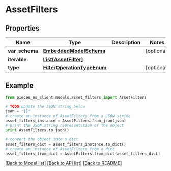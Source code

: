 # AssetFilters


## Properties
Name | Type | Description | Notes
------------ | ------------- | ------------- | -------------
**var_schema** | [**EmbeddedModelSchema**](EmbeddedModelSchema.md) |  | [optional] 
**iterable** | [**List[AssetFilter]**](AssetFilter.md) |  | 
**type** | [**FilterOperationTypeEnum**](FilterOperationTypeEnum.md) |  | [optional] 

## Example

```python
from pieces_os_client.models.asset_filters import AssetFilters

# TODO update the JSON string below
json = "{}"
# create an instance of AssetFilters from a JSON string
asset_filters_instance = AssetFilters.from_json(json)
# print the JSON string representation of the object
print AssetFilters.to_json()

# convert the object into a dict
asset_filters_dict = asset_filters_instance.to_dict()
# create an instance of AssetFilters from a dict
asset_filters_from_dict = AssetFilters.from_dict(asset_filters_dict)
```
[[Back to Model list]](../README.md#documentation-for-models) [[Back to API list]](../README.md#documentation-for-api-endpoints) [[Back to README]](../README.md)


